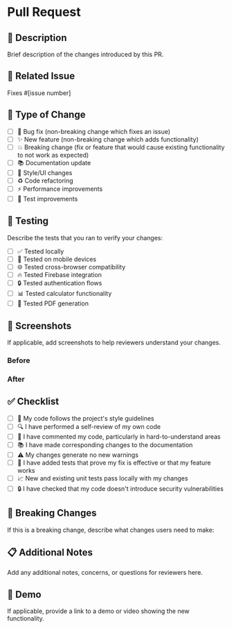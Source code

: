 # Pull Request

## 📝 Description
Brief description of the changes introduced by this PR.

## 🔗 Related Issue
Fixes #[issue number]

## 🎯 Type of Change
- [ ] 🐛 Bug fix (non-breaking change which fixes an issue)
- [ ] ✨ New feature (non-breaking change which adds functionality)
- [ ] 💥 Breaking change (fix or feature that would cause existing functionality to not work as expected)
- [ ] 📚 Documentation update
- [ ] 🎨 Style/UI changes
- [ ] ♻️ Code refactoring
- [ ] ⚡ Performance improvements
- [ ] 🧪 Test improvements

## 🧪 Testing
Describe the tests that you ran to verify your changes:

- [ ] ✅ Tested locally
- [ ] 📱 Tested on mobile devices
- [ ] 🌐 Tested cross-browser compatibility
- [ ] 🔥 Tested Firebase integration
- [ ] 🔒 Tested authentication flows
- [ ] 📊 Tested calculator functionality
- [ ] 📄 Tested PDF generation

## 📱 Screenshots
If applicable, add screenshots to help reviewers understand your changes.

### Before
<!-- Add screenshots of the UI before your changes -->

### After
<!-- Add screenshots of the UI after your changes -->

## ✅ Checklist
- [ ] 📖 My code follows the project's style guidelines
- [ ] 🔍 I have performed a self-review of my own code
- [ ] 💬 I have commented my code, particularly in hard-to-understand areas
- [ ] 📚 I have made corresponding changes to the documentation
- [ ] ⚠️ My changes generate no new warnings
- [ ] 🧪 I have added tests that prove my fix is effective or that my feature works
- [ ] 📈 New and existing unit tests pass locally with my changes
- [ ] 🔒 I have checked that my code doesn't introduce security vulnerabilities

## 🔄 Breaking Changes
If this is a breaking change, describe what changes users need to make:

## 📋 Additional Notes
Add any additional notes, concerns, or questions for reviewers here.

## 📸 Demo
If applicable, provide a link to a demo or video showing the new functionality. 